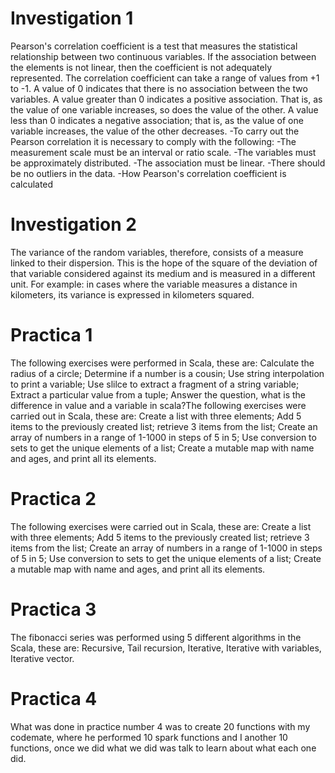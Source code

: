 # Investigation 1
Pearson's correlation coefficient is a test that measures the statistical relationship between two continuous variables. If the association between the elements is not linear, then the coefficient is not adequately represented.
The correlation coefficient can take a range of values ​​from +1 to -1. A value of 0 indicates that there is no association between the two variables. A value greater than 0 indicates a positive association. That is, as the value of one variable increases, so does the value of the other. A value less than 0 indicates a negative association; that is, as the value of one variable increases, the value of the other decreases.
-To carry out the Pearson correlation it is necessary to comply with the following:
-The measurement scale must be an interval or ratio scale.
-The variables must be approximately distributed.
-The association must be linear.
-There should be no outliers in the data.
-How Pearson's correlation coefficient is calculated

# Investigation 2
The variance of the random variables, therefore, consists of a measure linked to their dispersion. This is the hope of the square of the deviation of that variable considered against its medium and is measured in a different unit. For example: in cases where the variable measures a distance in kilometers, its variance is expressed in kilometers squared.

# Practica 1
The following exercises were performed in Scala, these are: Calculate the radius of a circle; Determine if a number is a cousin; Use string interpolation to print a variable; Use slilce to extract a fragment of a string variable; Extract a particular value from a tuple; Answer the question, what is the difference in value and a variable in scala?The following exercises were carried out in Scala, these are: Create a list with three elements; Add 5 items to the previously created list; retrieve 3 items from the list; Create an array of numbers in a range of 1-1000 in steps of 5 in 5; Use conversion to sets to get the unique elements of a list; Create a mutable map with name and ages, and print all its elements.

# Practica 2
The following exercises were carried out in Scala, these are: Create a list with three elements; Add 5 items to the previously created list; retrieve 3 items from the list; Create an array of numbers in a range of 1-1000 in steps of 5 in 5; Use conversion to sets to get the unique elements of a list; Create a mutable map with name and ages, and print all its elements.

# Practica 3
The fibonacci series was performed using 5 different algorithms in the Scala, these are: Recursive, Tail recursion, Iterative, Iterative with variables, Iterative vector.

# Practica 4
What was done in practice number 4 was to create 20 functions with my codemate, where he performed 10 spark functions and I another 10 functions, once we did what we did was talk to learn about what each one did.
